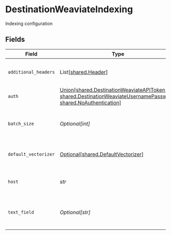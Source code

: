 # DestinationWeaviateIndexing

Indexing configuration


## Fields

| Field                                                                                                                                                                      | Type                                                                                                                                                                       | Required                                                                                                                                                                   | Description                                                                                                                                                                | Example                                                                                                                                                                    |
| -------------------------------------------------------------------------------------------------------------------------------------------------------------------------- | -------------------------------------------------------------------------------------------------------------------------------------------------------------------------- | -------------------------------------------------------------------------------------------------------------------------------------------------------------------------- | -------------------------------------------------------------------------------------------------------------------------------------------------------------------------- | -------------------------------------------------------------------------------------------------------------------------------------------------------------------------- |
| `additional_headers`                                                                                                                                                       | List[[shared.Header](../../models/shared/header.md)]                                                                                                                       | :heavy_minus_sign:                                                                                                                                                         | Additional HTTP headers to send with every request.                                                                                                                        | {"header_key":"X-OpenAI-Api-Key","value":"my-openai-api-key"}                                                                                                              |
| `auth`                                                                                                                                                                     | [Union[shared.DestinationWeaviateAPIToken, shared.DestinationWeaviateUsernamePassword, shared.NoAuthentication]](../../models/shared/destinationweaviateauthentication.md) | :heavy_check_mark:                                                                                                                                                         | Authentication method                                                                                                                                                      |                                                                                                                                                                            |
| `batch_size`                                                                                                                                                               | *Optional[int]*                                                                                                                                                            | :heavy_minus_sign:                                                                                                                                                         | The number of records to send to Weaviate in each batch                                                                                                                    |                                                                                                                                                                            |
| `default_vectorizer`                                                                                                                                                       | [Optional[shared.DefaultVectorizer]](../../models/shared/defaultvectorizer.md)                                                                                             | :heavy_minus_sign:                                                                                                                                                         | The vectorizer to use if new classes need to be created                                                                                                                    |                                                                                                                                                                            |
| `host`                                                                                                                                                                     | *str*                                                                                                                                                                      | :heavy_check_mark:                                                                                                                                                         | The public endpoint of the Weaviate cluster.                                                                                                                               | https://my-cluster.weaviate.network                                                                                                                                        |
| `text_field`                                                                                                                                                               | *Optional[str]*                                                                                                                                                            | :heavy_minus_sign:                                                                                                                                                         | The field in the object that contains the embedded text                                                                                                                    |                                                                                                                                                                            |